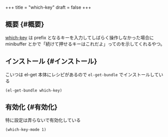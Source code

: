 +++
title = "which-key"
draft = false
+++

## 概要 {#概要}

[which-key](https://github.com/justbur/emacs-which-key) は prefix となるキーを入力してしばらく操作しなかった場合に
minibuffer とかで「続けて押せるキーはこれだよ」ってのを示してくれるやつ。


## インストール {#インストール}

こいつは el-get 本体にレシピがあるので
`el-get-bundle` でインストールしている

```emacs-lisp
(el-get-bundle which-key)
```


## 有効化 {#有効化}

特に設定は弄らないで有効化している

```emacs-lisp
(which-key-mode 1)
```
